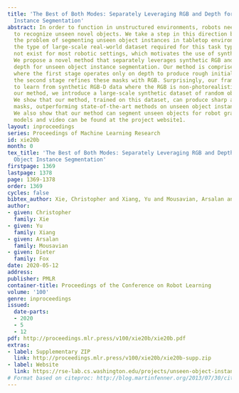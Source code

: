 ```yaml
---
title: 'The Best of Both Modes: Separately Leveraging RGB and Depth for Unseen Object
  Instance Segmentation'
abstract: In order to function in unstructured environments, robots need the ability
  to recognize unseen novel objects. We take a step in this direction by tackling
  the problem of segmenting unseen object instances in tabletop environments. However,
  the type of large-scale real-world dataset required for this task typically does
  not exist for most robotic settings, which motivates the use of synthetic data.
  We propose a novel method that separately leverages synthetic RGB and synthetic
  depth for unseen object instance segmentation. Our method is comprised of two stages
  where the first stage operates only on depth to produce rough initial masks, and
  the second stage refines these masks with RGB. Surprisingly, our framework is able
  to learn from synthetic RGB-D data where the RGB is non-photorealistic. To train
  our method, we introduce a large-scale synthetic dataset of random objects on tabletops.
  We show that our method, trained on this dataset, can produce sharp and accurate
  masks, outperforming state-of-the-art methods on unseen object instance segmentation.
  We also show that our method can segment unseen objects for robot grasping. Code,
  models and video can be found at the project website1.
layout: inproceedings
series: Proceedings of Machine Learning Research
id: xie20b
month: 0
tex_title: 'The Best of Both Modes: Separately Leveraging RGB and Depth for Unseen
  Object Instance Segmentation'
firstpage: 1369
lastpage: 1378
page: 1369-1378
order: 1369
cycles: false
bibtex_author: Xie, Christopher and Xiang, Yu and Mousavian, Arsalan and Fox, Dieter
author:
- given: Christopher
  family: Xie
- given: Yu
  family: Xiang
- given: Arsalan
  family: Mousavian
- given: Dieter
  family: Fox
date: 2020-05-12
address: 
publisher: PMLR
container-title: Proceedings of the Conference on Robot Learning
volume: '100'
genre: inproceedings
issued:
  date-parts:
  - 2020
  - 5
  - 12
pdf: http://proceedings.mlr.press/v100/xie20b/xie20b.pdf
extras:
- label: Supplementary ZIP
  link: http://proceedings.mlr.press/v100/xie20b/xie20b-supp.zip
- label: Website
  link: https://rse-lab.cs.washington.edu/projects/unseen-object-instance-segmentation/
# Format based on citeproc: http://blog.martinfenner.org/2013/07/30/citeproc-yaml-for-bibliographies/
---
```

